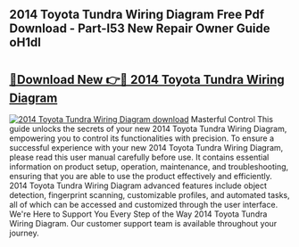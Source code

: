 ## 2014 Toyota Tundra Wiring Diagram Free Pdf Download - Part-I53 New Repair Owner Guide oH1dl

# <h2><a href="http://dfsfvb.blite.top/?on=2014+Toyota+Tundra+Wiring+Diagram">🔗Download New 👉🔴 2014 Toyota Tundra Wiring Diagram</a></h2>

[![2014 Toyota Tundra Wiring Diagram download](https://i.imgur.com/lujVjoI.png)](http://dfsfvb.blite.top/?on=2014+Toyota+Tundra+Wiring+Diagram)
Masterful Control This guide unlocks the secrets of your new 2014 Toyota Tundra Wiring Diagram, empowering you to control its functionalities with precision. To ensure a successful experience with your new 2014 Toyota Tundra Wiring Diagram, please read this user manual carefully before use. It contains essential information on product setup, operation, maintenance, and troubleshooting, ensuring that you are able to use the product effectively and efficiently. 2014 Toyota Tundra Wiring Diagram advanced features include object detection, fingerprint scanning, customizable profiles, and automated tasks, all of which can be accessed and customized through the user interface. We're Here to Support You Every Step of the Way 2014 Toyota Tundra Wiring Diagram. Our customer support team is available throughout your journey.
